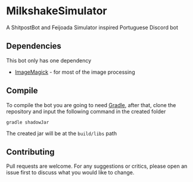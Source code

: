 # MilkshakeSimulator
A ShitpostBot and Feijoada Simulator inspired Portuguese Discord bot

## Dependencies
This bot only has one dependency
* [ImageMagick](https://imagemagick.org) - for most of the image processing

## Compile
To compile the bot you are going to need [Gradle](https://gradle.org/), after that, clone the repository and input the following command in the created folder
```
gradle shadowJar
```
The created jar will be at the `build/libs` path

## Contributing
Pull requests are welcome. For any suggestions or critics, please open an issue first to discuss what you would like to change.
